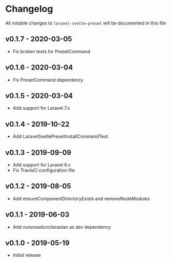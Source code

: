 # Changelog

All notable changes to `laravel-svelte-preset` will be documented in this file

## v0.1.7 - 2020-03-05

- Fix broken tests for PresetCommand

## v0.1.6 - 2020-03-04

- Fix PresetCommand dependency

## v0.1.5 - 2020-03-04

- Add support for Laravel 7.x

## v0.1.4 - 2019-10-22

- Add LaravelSveltePresetInstallCommandTest

## v0.1.3 - 2019-09-09

- Add support for Laravel 6.x
- Fix TravisCI configuration file

## v0.1.2 - 2019-08-05

- Add ensureComponentDirectoryExists and removeNodeModules

## v0.1.1 - 2019-06-03

- Add nunomaduro/larastan as dev dependency

## v0.1.0 - 2019-05-19

- Initial release
